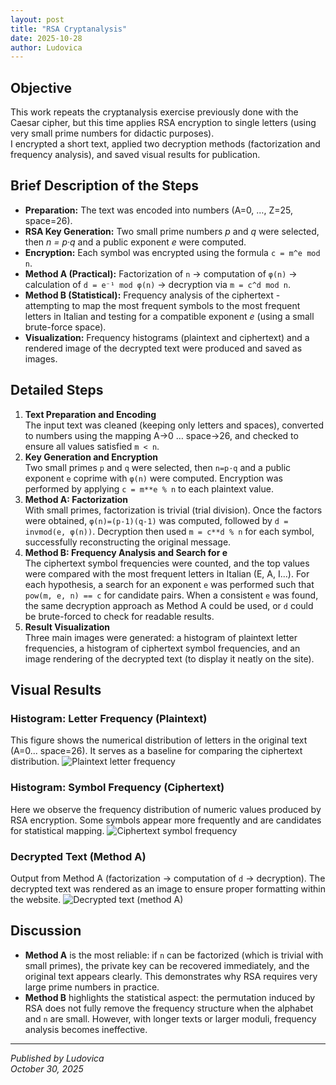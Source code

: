 ```yaml
---
layout: post
title: "RSA Cryptanalysis"
date: 2025-10-28
author: Ludovica
---
```


<h2>Objective</h2>

This work repeats the cryptanalysis exercise previously done with the Caesar cipher, but this time applies RSA encryption to single letters (using very small prime numbers for didactic purposes).  
I encrypted a short text, applied two decryption methods (factorization and frequency analysis), and saved visual results for publication.

<h2>Brief Description of the Steps</h2>

<ul>
  <li><strong>Preparation:</strong> The text was encoded into numbers (A=0, …, Z=25, space=26).</li>
  <li><strong>RSA Key Generation:</strong> Two small prime numbers <em>p</em> and <em>q</em> were selected, then <em>n = p·q</em> and a public exponent <em>e</em> were computed.</li>
  <li><strong>Encryption:</strong> Each symbol was encrypted using the formula <code>c = m^e mod n</code>.</li>
  <li><strong>Method A (Practical):</strong> Factorization of <code>n</code> → computation of <code>φ(n)</code> → calculation of <code>d = e⁻¹ mod φ(n)</code> → decryption via <code>m = c^d mod n</code>.</li>
  <li><strong>Method B (Statistical):</strong> Frequency analysis of the ciphertext - attempting to map the most frequent symbols to the most frequent letters in Italian and testing for a compatible exponent <em>e</em> (using a small brute-force space).</li>
  <li><strong>Visualization:</strong> Frequency histograms (plaintext and ciphertext) and a rendered image of the decrypted text were produced and saved as images.</li>
</ul>

<h2>Detailed Steps</h2>

<ol>
  <li>
    <strong>Text Preparation and Encoding</strong><br>
    The input text was cleaned (keeping only letters and spaces), converted to numbers using the mapping A→0 … space→26, and checked to ensure all values satisfied <code>m &lt; n</code>.
  </li>

  <li>
    <strong>Key Generation and Encryption</strong><br>
    Two small primes <code>p</code> and <code>q</code> were selected, then <code>n=p·q</code> and a public exponent <code>e</code> coprime with <code>φ(n)</code> were computed.  
    Encryption was performed by applying <code>c = m**e % n</code> to each plaintext value.
  </li>

  <li>
    <strong>Method A: Factorization</strong><br>
    With small primes, factorization is trivial (trial division).  
    Once the factors were obtained, <code>φ(n)=(p-1)(q-1)</code> was computed, followed by <code>d = invmod(e, φ(n))</code>.  
    Decryption then used <code>m = c**d % n</code> for each symbol, successfully reconstructing the original message.
  </li>

  <li>
    <strong>Method B: Frequency Analysis and Search for e</strong><br>
    The ciphertext symbol frequencies were counted, and the top values were compared with the most frequent letters in Italian (E, A, I...).  
    For each hypothesis, a search for an exponent <code>e</code> was performed such that <code>pow(m, e, n) == c</code> for candidate pairs.  
    When a consistent <code>e</code> was found, the same decryption approach as Method A could be used, or <code>d</code> could be brute-forced to check for readable results.
  </li>

  <li>
    <strong>Result Visualization</strong><br>
    Three main images were generated:  
    a histogram of plaintext letter frequencies, a histogram of ciphertext symbol frequencies, and an image rendering of the decrypted text (to display it neatly on the site).
  </li>
</ol>

<h2>Visual Results</h2>

<h3>Histogram: Letter Frequency (Plaintext)</h3>
This figure shows the numerical distribution of letters in the original text (A=0... space=26). It serves as a baseline for comparing the ciphertext distribution.  
<img src="{{ site.baseurl }}//assets/images/rsa_plain_freq.png" alt="Plaintext letter frequency">


<h3>Histogram: Symbol Frequency (Ciphertext)</h3>
Here we observe the frequency distribution of numeric values produced by RSA encryption.  
Some symbols appear more frequently and are candidates for statistical mapping.  
<img src="{{ site.baseurl }}//assets/images/rsa_cipher_freq.png" alt="Ciphertext symbol frequency">


<h3>Decrypted Text (Method A)</h3>
Output from Method A (factorization → computation of <code>d</code> → decryption).  
The decrypted text was rendered as an image to ensure proper formatting within the website.  
<img src="{{ site.baseurl }}//assets/images/rsa_decrypted_text.png" alt="Decrypted text (method A)">


<h2>Discussion</h2>

<ul>
  <li><strong>Method A</strong> is the most reliable: if <code>n</code> can be factorized (which is trivial with small primes), the private key can be recovered immediately, and the original text appears clearly. This demonstrates why RSA requires very large prime numbers in practice.</li>
  <li><strong>Method B</strong> highlights the statistical aspect: the permutation induced by RSA does not fully remove the frequency structure when the alphabet and <code>n</code> are small. However, with longer texts or larger moduli, frequency analysis becomes ineffective.</li>
</ul>


---

*Published by Ludovica*  
*October 30, 2025*
